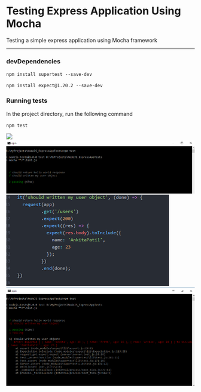 # Testing Express Application Using Mocha
Testing a simple express application using Mocha framework
<hr>

### devDependencies

```
npm install supertest --save-dev
```

```
npm install expect@1.20.2 --save-dev
```

### Running tests 

In the project directory, run the following command

```
npm test
```


<img src="https://github.com/patilankita79/TestingExpressApplicationUsingMocha/commit/01b7b12b279c5797f25b453a19b22db721f05ccd" />
<img src="https://github.com/patilankita79/TestingExpressApplicationUsingMocha/blob/master/Screenshots/2.png" />
<img src="https://github.com/patilankita79/TestingExpressApplicationUsingMocha/blob/master/Screenshots/3.png" />
<img src="https://github.com/patilankita79/TestingExpressApplicationUsingMocha/blob/master/Screenshots/4.png" />
